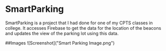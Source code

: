 # SmartParking

SmartParking is a project that I had done for one of my CPTS classes in college.
It accesses Firebase to get the data for the location of the beacons and updates the view of the parking lot using this data.

##Images
![Screenshot]("Smart Parking Image.png")
